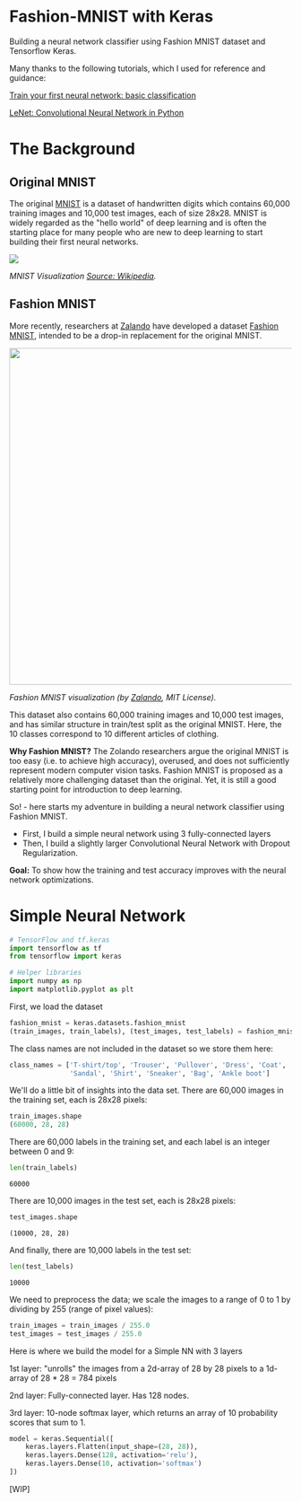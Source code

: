# Fashion-MNIST with Keras 
Building a neural network classifier using Fashion MNIST dataset and Tensorflow Keras.

Many thanks to the following tutorials, which I used for reference and guidance:

[Train your first neural network: basic classification](https://www.tensorflow.org/tutorials/keras/basic_classification)

[LeNet: Convolutional Neural Network in Python](https://www.pyimagesearch.com/2016/08/01/lenet-convolutional-neural-network-in-python/)

# The Background

## Original MNIST
The original [MNIST](http://yann.lecun.com/exdb/mnist/) is a dataset of handwritten digits which contains 60,000 training images and 10,000 test images, each of size 28x28. MNIST is widely regarded as the "hello world" of deep learning and is often the starting place for many people who are new to deep learning to start building their first neural networks.

<img src ="https://upload.wikimedia.org/wikipedia/commons/2/27/MnistExamples.png" align="center">

*MNIST Visualization [Source: Wikipedia](https://en.wikipedia.org/wiki/MNIST_database).*


## Fashion MNIST

More recently, researchers at [Zalando](www.zalando.com) have developed a dataset [Fashion MNIST](https://github.com/zalandoresearch/fashion-mnist), intended to be a drop-in replacement for the original MNIST.

<img src="https://github.com/zalandoresearch/fashion-mnist/blob/master/doc/img/fashion-mnist-sprite.png" width="600" align="center">

*Fashion MNIST visualization (by [Zalando](https://github.com/zalandoresearch/fashion-mnist), MIT License).*


This dataset also contains 60,000 training images and 10,000 test images, and has similar structure in train/test split as the original MNIST. Here, the 10 classes correspond to 10 different articles of clothing.

**Why Fashion MNIST?** The Zolando researchers argue the original MNIST is too easy (i.e. to achieve high accuracy), overused, and does not sufficiently represent modern computer vision tasks. Fashion MNIST is proposed as a relatively more challenging dataset than the original. Yet, it is still a good starting point for introduction to deep learning.

So! - here starts my adventure in building a neural network classifier using Fashion MNIST. 

- First, I build a simple neural network using 3 fully-connected layers 
- Then, I build a slightly larger Convolutional Neural Network with Dropout Regularization.

**Goal:** To show how the training and test accuracy improves with the neural network optimizations.


# Simple Neural Network
```python
# TensorFlow and tf.keras
import tensorflow as tf
from tensorflow import keras

# Helper libraries
import numpy as np
import matplotlib.pyplot as plt
```

First, we load the dataset
```python
fashion_mnist = keras.datasets.fashion_mnist
(train_images, train_labels), (test_images, test_labels) = fashion_mnist.load_data()
```
The class names are not included in the dataset so we store them here:
```python
class_names = ['T-shirt/top', 'Trouser', 'Pullover', 'Dress', 'Coat', 
               'Sandal', 'Shirt', 'Sneaker', 'Bag', 'Ankle boot']
```

We'll do a little bit of insights into the data set. There are 60,000 images in the training set, each is 28x28 pixels:
```python
train_images.shape
(60000, 28, 28) 
```
There are 60,000 labels in the training set, and each label is an integer between 0 and 9:

```python
len(train_labels)
```
```
60000
```
There are 10,000 images in the test set, each is 28x28 pixels:
```python
test_images.shape
```
```
(10000, 28, 28)
```
And finally, there are 10,000 labels in the test set:
```python
len(test_labels)
```
```
10000
```

We need to preprocess the data; we scale the images to a range of 0 to 1 by dividing by 255 (range of pixel values): 

```python
train_images = train_images / 255.0
test_images = test_images / 255.0
```

Here is where we build the model for a Simple NN with 3 layers 

1st layer: "unrolls" the images from a 2d-array of 28 by 28 pixels to a 1d-array of 28 * 28 = 784 pixels

2nd layer: Fully-connected layer. Has 128 nodes.

3rd layer: 10-node softmax layer, which returns an array of 10 probability scores that sum to 1. 
```python
model = keras.Sequential([
    keras.layers.Flatten(input_shape=(28, 28)),
    keras.layers.Dense(128, activation='relu'),
    keras.layers.Dense(10, activation='softmax')
])
```

[WIP]
